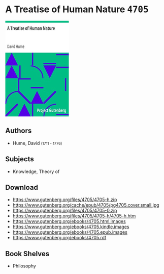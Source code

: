 # A Treatise of Human Nature <kbd>4705</kbd>

![](./cover.medium.jpg "")

## Authors


 - Hume, David <small>(1711 - 1776)</small>

## Subjects


 - Knowledge, Theory of

## Download


 - https://www.gutenberg.org/files/4705/4705-h.zip
 - https://www.gutenberg.org/cache/epub/4705/pg4705.cover.small.jpg
 - https://www.gutenberg.org/files/4705/4705-0.zip
 - https://www.gutenberg.org/files/4705/4705-h/4705-h.htm
 - https://www.gutenberg.org/ebooks/4705.html.images
 - https://www.gutenberg.org/ebooks/4705.kindle.images
 - https://www.gutenberg.org/ebooks/4705.epub.images
 - https://www.gutenberg.org/ebooks/4705.rdf

## Book Shelves


 - Philosophy
